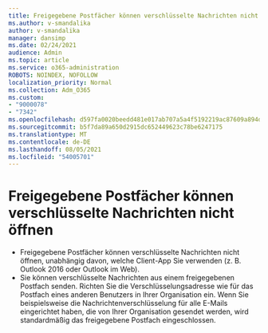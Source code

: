 ```yaml
---
title: Freigegebene Postfächer können verschlüsselte Nachrichten nicht öffnen
ms.author: v-smandalika
author: v-smandalika
manager: dansimp
ms.date: 02/24/2021
audience: Admin
ms.topic: article
ms.service: o365-administration
ROBOTS: NOINDEX, NOFOLLOW
localization_priority: Normal
ms.collection: Adm_O365
ms.custom:
- "9000078"
- "7342"
ms.openlocfilehash: d597fa0020beedd481e017ab707a5a4f5192219ac87609a894d8ba7345ce3110
ms.sourcegitcommit: b5f7da89a650d2915dc652449623c78be6247175
ms.translationtype: MT
ms.contentlocale: de-DE
ms.lasthandoff: 08/05/2021
ms.locfileid: "54005701"
---
```

# <a name="shared-mailboxes-cant-open-encrypted-messages"></a>Freigegebene Postfächer können verschlüsselte Nachrichten nicht öffnen

- Freigegebene Postfächer können verschlüsselte Nachrichten nicht öffnen, unabhängig davon, welche Client-App Sie verwenden (z. B. Outlook 2016 oder Outlook im Web).
- Sie können verschlüsselte Nachrichten aus einem freigegebenen Postfach senden. Richten Sie die Verschlüsselungsadresse wie für das Postfach eines anderen Benutzers in Ihrer Organisation ein. Wenn Sie beispielsweise die Nachrichtenverschlüsselung für alle E-Mails eingerichtet haben, die von Ihrer Organisation gesendet werden, wird standardmäßig das freigegebene Postfach eingeschlossen.
